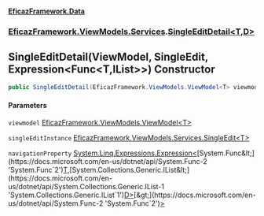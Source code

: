 #### [EficazFramework.Data](EficazFrameworkData.md 'EficazFramework Data')
### [EficazFramework.ViewModels.Services](EficazFrameworkData.md#EficazFramework.ViewModels.Services 'EficazFramework.ViewModels.Services').[SingleEditDetail&lt;T,D&gt;](EficazFramework.ViewModels.Services/SingleEditDetail_T,D_.md 'EficazFramework.ViewModels.Services.SingleEditDetail<T,D>')

## SingleEditDetail(ViewModel<T>, SingleEdit<T>, Expression<Func<T,IList<D>>>) Constructor

```csharp
public SingleEditDetail(EficazFramework.ViewModels.ViewModel<T> viewmodel, EficazFramework.ViewModels.Services.SingleEdit<T> singleEditInstance, System.Linq.Expressions.Expression<System.Func<T,System.Collections.Generic.IList<D>>> navigationProperty);
```
#### Parameters

<a name='EficazFramework.ViewModels.Services.SingleEditDetail_T,D_.SingleEditDetail(EficazFramework.ViewModels.ViewModel_T_,EficazFramework.ViewModels.Services.SingleEdit_T_,System.Linq.Expressions.Expression_System.Func_T,System.Collections.Generic.IList_D___).viewmodel'></a>

`viewmodel` [EficazFramework.ViewModels.ViewModel&lt;](EficazFramework.ViewModels/ViewModel_T_.md 'EficazFramework.ViewModels.ViewModel<T>')[T](EficazFramework.ViewModels.Services/SingleEditDetail_T,D_.md#EficazFramework.ViewModels.Services.SingleEditDetail_T,D_.T 'EficazFramework.ViewModels.Services.SingleEditDetail<T,D>.T')[&gt;](EficazFramework.ViewModels/ViewModel_T_.md 'EficazFramework.ViewModels.ViewModel<T>')

<a name='EficazFramework.ViewModels.Services.SingleEditDetail_T,D_.SingleEditDetail(EficazFramework.ViewModels.ViewModel_T_,EficazFramework.ViewModels.Services.SingleEdit_T_,System.Linq.Expressions.Expression_System.Func_T,System.Collections.Generic.IList_D___).singleEditInstance'></a>

`singleEditInstance` [EficazFramework.ViewModels.Services.SingleEdit&lt;](EficazFramework.ViewModels.Services/SingleEdit_T_.md 'EficazFramework.ViewModels.Services.SingleEdit<T>')[T](EficazFramework.ViewModels.Services/SingleEditDetail_T,D_.md#EficazFramework.ViewModels.Services.SingleEditDetail_T,D_.T 'EficazFramework.ViewModels.Services.SingleEditDetail<T,D>.T')[&gt;](EficazFramework.ViewModels.Services/SingleEdit_T_.md 'EficazFramework.ViewModels.Services.SingleEdit<T>')

<a name='EficazFramework.ViewModels.Services.SingleEditDetail_T,D_.SingleEditDetail(EficazFramework.ViewModels.ViewModel_T_,EficazFramework.ViewModels.Services.SingleEdit_T_,System.Linq.Expressions.Expression_System.Func_T,System.Collections.Generic.IList_D___).navigationProperty'></a>

`navigationProperty` [System.Linq.Expressions.Expression&lt;](https://docs.microsoft.com/en-us/dotnet/api/System.Linq.Expressions.Expression-1 'System.Linq.Expressions.Expression`1')[System.Func&lt;](https://docs.microsoft.com/en-us/dotnet/api/System.Func-2 'System.Func`2')[T](EficazFramework.ViewModels.Services/SingleEditDetail_T,D_.md#EficazFramework.ViewModels.Services.SingleEditDetail_T,D_.T 'EficazFramework.ViewModels.Services.SingleEditDetail<T,D>.T')[,](https://docs.microsoft.com/en-us/dotnet/api/System.Func-2 'System.Func`2')[System.Collections.Generic.IList&lt;](https://docs.microsoft.com/en-us/dotnet/api/System.Collections.Generic.IList-1 'System.Collections.Generic.IList`1')[D](EficazFramework.ViewModels.Services/SingleEditDetail_T,D_.md#EficazFramework.ViewModels.Services.SingleEditDetail_T,D_.D 'EficazFramework.ViewModels.Services.SingleEditDetail<T,D>.D')[&gt;](https://docs.microsoft.com/en-us/dotnet/api/System.Collections.Generic.IList-1 'System.Collections.Generic.IList`1')[&gt;](https://docs.microsoft.com/en-us/dotnet/api/System.Func-2 'System.Func`2')[&gt;](https://docs.microsoft.com/en-us/dotnet/api/System.Linq.Expressions.Expression-1 'System.Linq.Expressions.Expression`1')
